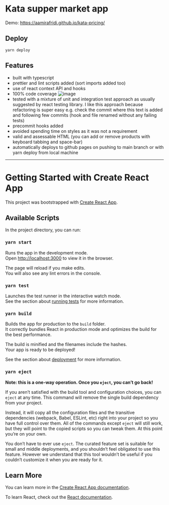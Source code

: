 # Kata supper market app

Demo: https://aamirafridi.github.io/kata-pricing/

## Deploy

`yarn deploy`

## Features

- built with typescript
- prettier and lint scripts added (sort imports added too)
- use of react context API and hooks
- 100% code coverage ![image](https://user-images.githubusercontent.com/55896/111080812-1391a500-84f8-11eb-8eb8-2223ec5c4553.png)
- tested with a mixture of unit and integration test approach as usually suggested by react testing library. I like this approach because refactoring is super easy e.g. check the commit where this text is added and following few commits (hook and file renamed without any failing tests)
- precommit hooks added
- avoided spending time on styles as it was not a requirement
- valid and assessable HTML (you can add or remove products with keyboard tabbing and space-bar)
- automatically deploys to github pages on pushing to main branch or with yarn deploy from local machine
---

# Getting Started with Create React App

This project was bootstrapped with [Create React App](https://github.com/facebook/create-react-app).

## Available Scripts

In the project directory, you can run:

### `yarn start`

Runs the app in the development mode.\
Open [http://localhost:3000](http://localhost:3000) to view it in the browser.

The page will reload if you make edits.\
You will also see any lint errors in the console.

### `yarn test`

Launches the test runner in the interactive watch mode.\
See the section about [running tests](https://facebook.github.io/create-react-app/docs/running-tests) for more information.

### `yarn build`

Builds the app for production to the `build` folder.\
It correctly bundles React in production mode and optimizes the build for the best performance.

The build is minified and the filenames include the hashes.\
Your app is ready to be deployed!

See the section about [deployment](https://facebook.github.io/create-react-app/docs/deployment) for more information.

### `yarn eject`

**Note: this is a one-way operation. Once you `eject`, you can’t go back!**

If you aren’t satisfied with the build tool and configuration choices, you can `eject` at any time. This command will remove the single build dependency from your project.

Instead, it will copy all the configuration files and the transitive dependencies (webpack, Babel, ESLint, etc) right into your project so you have full control over them. All of the commands except `eject` will still work, but they will point to the copied scripts so you can tweak them. At this point you’re on your own.

You don’t have to ever use `eject`. The curated feature set is suitable for small and middle deployments, and you shouldn’t feel obligated to use this feature. However we understand that this tool wouldn’t be useful if you couldn’t customize it when you are ready for it.

## Learn More

You can learn more in the [Create React App documentation](https://facebook.github.io/create-react-app/docs/getting-started).

To learn React, check out the [React documentation](https://reactjs.org/).
